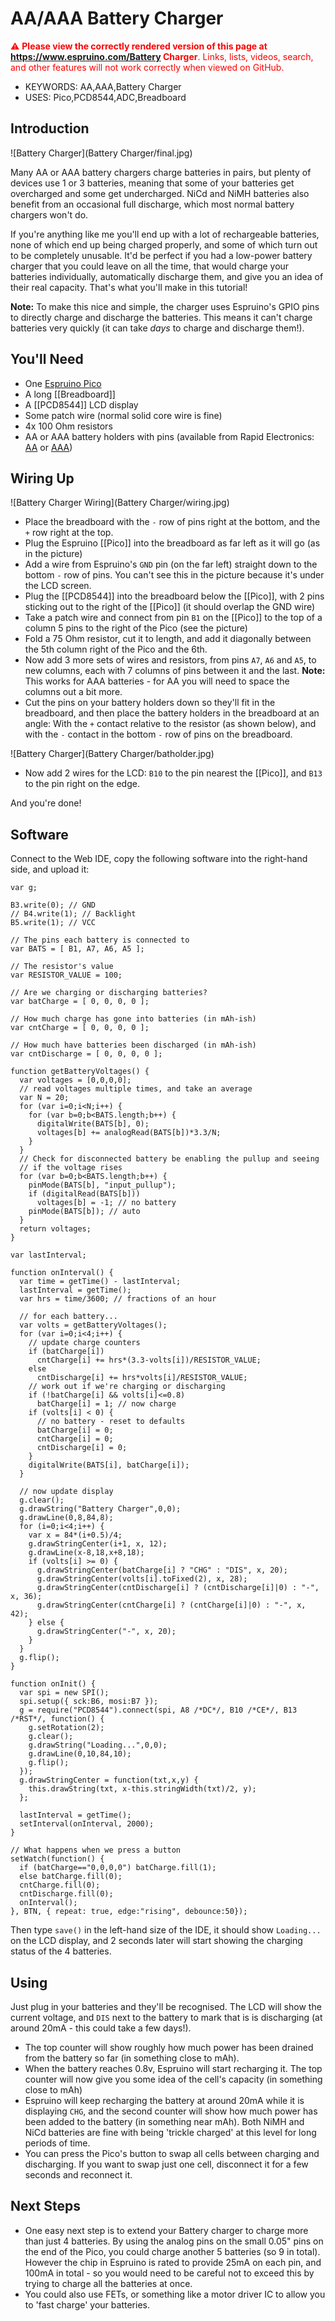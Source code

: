 <!--- Copyright (c) 2016 Gordon Williams, Pur3 Ltd. See the file LICENSE for copying permission. -->
AA/AAA Battery Charger
======================

<span style="color:red">:warning: **Please view the correctly rendered version of this page at https://www.espruino.com/Battery Charger**. Links, lists, videos, search, and other features will not work correctly when viewed on GitHub.</span>

* KEYWORDS: AA,AAA,Battery Charger
* USES: Pico,PCD8544,ADC,Breadboard

Introduction
------------

![Battery Charger](Battery Charger/final.jpg)

Many AA or AAA battery chargers charge batteries in pairs, but plenty of devices use 1 or 3 batteries, meaning that some of your batteries get overcharged and some get undercharged. NiCd and NiMH batteries also benefit from an occasional full discharge, which most normal battery chargers won't do.

If you're anything like me you'll end up with a lot of rechargeable batteries, none of which end up being charged properly, and some of which turn out to be completely unusable. It'd be perfect if you had a low-power battery charger that you could leave on all the time, that would charge your batteries individually, automatically discharge them, and give you an idea of their real capacity. That's what you'll make in this tutorial!

**Note:** To make this nice and simple, the charger uses Espruino's GPIO pins to directly charge and discharge the batteries. This means it can't charge batteries very quickly (it can take *days* to charge and discharge them!). 


You'll Need
----------

* One [Espruino Pico](/Pico)
* A long [[Breadboard]]
* A [[PCD8544]] LCD display
* Some patch wire (normal solid core wire is fine)
* 4x 100 Ohm resistors
* AA or AAA battery holders with pins (available from Rapid Electronics: [AA](http://www.rapidonline.com/Electrical-Power/TruPower-BH-311-1P-1-X-AA-PCB-Battery-Holder-18-2960) or [AAA](http://www.rapidonline.com/Electrical-Power/TruPower-BH-411-3P-1-X-AAA-PCB-Battery-Holder-18-2920))


Wiring Up
--------

![Battery Charger Wiring](Battery Charger/wiring.jpg)

* Place the breadboard with the `-` row of pins right at the bottom, and the `+` row right at the top.
* Plug the Espruino [[Pico]] into the breadboard as far left as it will go (as in the picture)
* Add a wire from Espruino's `GND` pin (on the far left) straight down to the bottom `-` row of pins. You can't see this in the picture because it's under the LCD screen.
* Plug the [[PCD8544]] into the breadboard below the [[Pico]], with 2 pins sticking out to the right of the [[Pico]] (it should overlap the GND wire)
* Take a patch wire and connect from pin `B1` on the [[Pico]] to the top of a column 5 pins to the right of the Pico (see the picture)
* Fold a 75 Ohm resistor, cut it to length, and add it diagonally between the 5th column right of the Pico and the 6th.
* Now add 3 more sets of wires and resistors, from pins `A7`, `A6` and `A5`, to new columns, each with 7 columns of pins between it and the last. **Note:** This works for AAA batteries - for AA you will need to space the columns out a bit more. 
* Cut the pins on your battery holders down so they'll fit in the breadboard, and then place the battery holders in the breadboard at an angle: With the `+` contact relative to the resistor (as shown below), and with the `-` contact in the bottom `-` row of pins on the breadboard.

![Battery Charger](Battery Charger/batholder.jpg)

* Now add 2 wires for the LCD: `B10` to the pin nearest the [[Pico]], and `B13` to the pin right on the edge.

And you're done! 


Software
-------

Connect to the Web IDE, copy the following software into the right-hand side, and upload it:

```
var g;

B3.write(0); // GND
// B4.write(1); // Backlight
B5.write(1); // VCC

// The pins each battery is connected to
var BATS = [ B1, A7, A6, A5 ];

// The resistor's value
var RESISTOR_VALUE = 100;

// Are we charging or discharging batteries?
var batCharge = [ 0, 0, 0, 0 ];

// How much charge has gone into batteries (in mAh-ish)
var cntCharge = [ 0, 0, 0, 0 ];

// How much have batteries been discharged (in mAh-ish)
var cntDischarge = [ 0, 0, 0, 0 ];

function getBatteryVoltages() {
  var voltages = [0,0,0,0];
  // read voltages multiple times, and take an average
  var N = 20;
  for (var i=0;i<N;i++) {
    for (var b=0;b<BATS.length;b++) {
      digitalWrite(BATS[b], 0);
      voltages[b] += analogRead(BATS[b])*3.3/N;
    }
  }
  // Check for disconnected battery be enabling the pullup and seeing
  // if the voltage rises
  for (var b=0;b<BATS.length;b++) {
    pinMode(BATS[b], "input_pullup");
    if (digitalRead(BATS[b]))
      voltages[b] = -1; // no battery
    pinMode(BATS[b]); // auto
  }
  return voltages;
}

var lastInterval;

function onInterval() {
  var time = getTime() - lastInterval;
  lastInterval = getTime();
  var hrs = time/3600; // fractions of an hour
  
  // for each battery... 
  var volts = getBatteryVoltages();
  for (var i=0;i<4;i++) {
    // update charge counters
    if (batCharge[i])
      cntCharge[i] += hrs*(3.3-volts[i])/RESISTOR_VALUE;
    else
      cntDischarge[i] += hrs*volts[i]/RESISTOR_VALUE;
    // work out if we're charging or discharging
    if (!batCharge[i] && volts[i]<=0.8)
      batCharge[i] = 1; // now charge
    if (volts[i] < 0) {
      // no battery - reset to defaults
      batCharge[i] = 0; 
      cntCharge[i] = 0;
      cntDischarge[i] = 0;
    }
    digitalWrite(BATS[i], batCharge[i]);
  }
  
  // now update display
  g.clear();
  g.drawString("Battery Charger",0,0);
  g.drawLine(0,8,84,8);
  for (i=0;i<4;i++) {
    var x = 84*(i+0.5)/4;
    g.drawStringCenter(i+1, x, 12);
    g.drawLine(x-8,18,x+8,18);
    if (volts[i] >= 0) {
      g.drawStringCenter(batCharge[i] ? "CHG" : "DIS", x, 20);
      g.drawStringCenter(volts[i].toFixed(2), x, 28);
      g.drawStringCenter(cntDischarge[i] ? (cntDischarge[i]|0) : "-", x, 36);
      g.drawStringCenter(cntCharge[i] ? (cntCharge[i]|0) : "-", x, 42);
    } else {
      g.drawStringCenter("-", x, 20);
    }
  }
  g.flip();
}

function onInit() {
  var spi = new SPI();
  spi.setup({ sck:B6, mosi:B7 });
  g = require("PCD8544").connect(spi, A8 /*DC*/, B10 /*CE*/, B13 /*RST*/, function() {
    g.setRotation(2);
    g.clear();
    g.drawString("Loading...",0,0);
    g.drawLine(0,10,84,10);
    g.flip();
  });
  g.drawStringCenter = function(txt,x,y) {
    this.drawString(txt, x-this.stringWidth(txt)/2, y);
  };
  
  lastInterval = getTime();
  setInterval(onInterval, 2000);
}

// What happens when we press a button
setWatch(function() {
  if (batCharge=="0,0,0,0") batCharge.fill(1);
  else batCharge.fill(0);
  cntCharge.fill(0);
  cntDischarge.fill(0);
  onInterval();
}, BTN, { repeat: true, edge:"rising", debounce:50});
```

Then type `save()` in the left-hand size of the IDE, it should show `Loading...` on the LCD display, and 2 seconds later will start showing the charging status of the 4 batteries.


Using
-----

Just plug in your batteries and they'll be recognised. The LCD will show the current voltage, and `DIS` next to the battery to mark that is is discharging (at around 20mA - this could take a few days!).

* The top counter will show roughly how much power has been drained from the battery so far (in something close to mAh).
* When the battery reaches 0.8v, Espruino will start recharging it. The top counter will now give you some idea of the cell's capacity (in something close to mAh)
* Espruino will keep recharging the battery at around 20mA while it is displaying `CHG`, and the second counter will show how much power has been added to the battery (in something near mAh). Both NiMH and NiCd batteries are fine with being 'trickle charged' at this level for long periods of time.
* You can press the Pico's button to swap all cells between charging and discharging. If you want to swap just one cell, disconnect it for a few seconds and reconnect it.


Next Steps
----------

* One easy next step is to extend your Battery charger to charge more than just 4 batteries. By using the analog pins on the small 0.05" pins on the end of the Pico, you could charge another 5 batteries (so 9 in total). However the chip in Espruino is rated to provide 25mA on each pin, and 100mA in total - so you would need to be careful not to exceed this by trying to charge all the batteries at once.
* You could also use FETs, or something like a motor driver IC to allow you to 'fast charge' your batteries.



